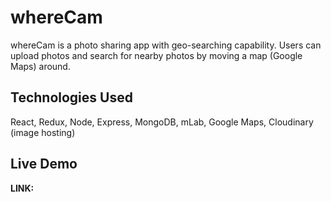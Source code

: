 # whereCam

whereCam is a photo sharing app with geo-searching capability. Users can upload photos and search for nearby photos by moving a map (Google Maps) around.

## Technologies Used

React, Redux, Node, Express, MongoDB, mLab, Google Maps, Cloudinary (image hosting)

## Live Demo

<strong>LINK: </strong>

